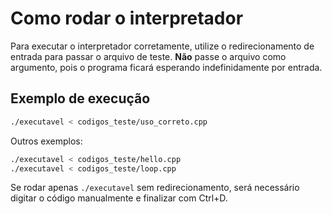 # Como rodar o interpretador

Para executar o interpretador corretamente, utilize o redirecionamento de entrada para passar o arquivo de teste. **Não** passe o arquivo como argumento, pois o programa ficará esperando indefinidamente por entrada.

## Exemplo de execução

```sh
./executavel < codigos_teste/uso_correto.cpp
```

Outros exemplos:

```sh
./executavel < codigos_teste/hello.cpp
./executavel < codigos_teste/loop.cpp
```

Se rodar apenas `./executavel` sem redirecionamento, será necessário digitar o código manualmente e finalizar com Ctrl+D.

